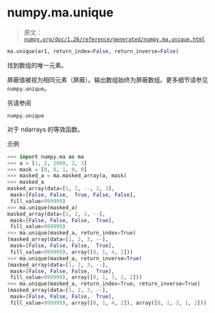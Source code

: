 # numpy.ma.unique

> 原文：[`numpy.org/doc/1.26/reference/generated/numpy.ma.unique.html`](https://numpy.org/doc/1.26/reference/generated/numpy.ma.unique.html)

```py
ma.unique(ar1, return_index=False, return_inverse=False)
```

找到数组的唯一元素。

屏蔽值被视为相同元素（屏蔽）。输出数组始终为屏蔽数组。更多细节请参见`numpy.unique`。

另请参阅

`numpy.unique`

对于 ndarrays 的等效函数。

示例

```py
>>> import numpy.ma as ma
>>> a = [1, 2, 1000, 2, 3]
>>> mask = [0, 0, 1, 0, 0]
>>> masked_a = ma.masked_array(a, mask)
>>> masked_a
masked_array(data=[1, 2, --, 2, 3],
 mask=[False, False,  True, False, False],
 fill_value=999999)
>>> ma.unique(masked_a)
masked_array(data=[1, 2, 3, --],
 mask=[False, False, False,  True],
 fill_value=999999)
>>> ma.unique(masked_a, return_index=True)
(masked_array(data=[1, 2, 3, --],
 mask=[False, False, False,  True],
 fill_value=999999), array([0, 1, 4, 2]))
>>> ma.unique(masked_a, return_inverse=True)
(masked_array(data=[1, 2, 3, --],
 mask=[False, False, False,  True],
 fill_value=999999), array([0, 1, 3, 1, 2]))
>>> ma.unique(masked_a, return_index=True, return_inverse=True)
(masked_array(data=[1, 2, 3, --],
 mask=[False, False, False,  True],
 fill_value=999999), array([0, 1, 4, 2]), array([0, 1, 3, 1, 2])) 
```
